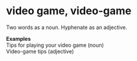 # video game, video-game

Two words as a noun. Hyphenate as an adjective.

**Examples**  
Tips for playing your video game (noun)   
Video-game tips (adjective)
